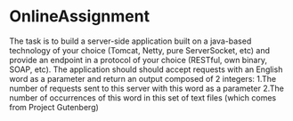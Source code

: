 # OnlineAssignment

The task is to build a server-side application built on a java-based technology of your choice (Tomcat, Netty, pure ServerSocket, etc) and provide an endpoint in a protocol of your choice (RESTful, own binary, SOAP, etc). The application should should accept requests with an English word as a parameter and return an output composed of 2 integers:
1.The number of requests sent to this server with this word as a parameter
2.The number of occurrences of this word in this set of text files (which comes from Project Gutenberg)
